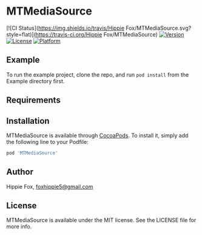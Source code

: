 # MTMediaSource

[![CI Status](https://img.shields.io/travis/Hippie Fox/MTMediaSource.svg?style=flat)](https://travis-ci.org/Hippie Fox/MTMediaSource)
[![Version](https://img.shields.io/cocoapods/v/MTMediaSource.svg?style=flat)](https://cocoapods.org/pods/MTMediaSource)
[![License](https://img.shields.io/cocoapods/l/MTMediaSource.svg?style=flat)](https://cocoapods.org/pods/MTMediaSource)
[![Platform](https://img.shields.io/cocoapods/p/MTMediaSource.svg?style=flat)](https://cocoapods.org/pods/MTMediaSource)

## Example

To run the example project, clone the repo, and run `pod install` from the Example directory first.

## Requirements

## Installation

MTMediaSource is available through [CocoaPods](https://cocoapods.org). To install
it, simply add the following line to your Podfile:

```ruby
pod 'MTMediaSource'
```

## Author

Hippie Fox, foxhippie5@gmail.com

## License

MTMediaSource is available under the MIT license. See the LICENSE file for more info.
